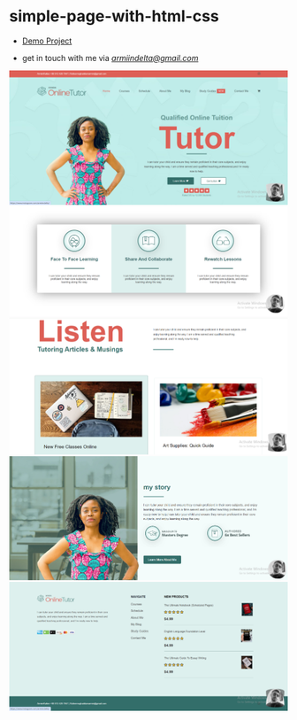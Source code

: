 # simple-page-with-html-css

- [Demo Project](https://armiinrafiee.github.io/Onlinetutor-Avada-Themefusion/)

- get in touch with me via *armiindelta@gmail.com*
<img src="img/Screenshot1.png">
<img src="img/Screenshot2.png">
<img src="img/Screenshot3.png">
<img src="img/Screenshot4.png">
<img src="img/Screenshot5.png">
